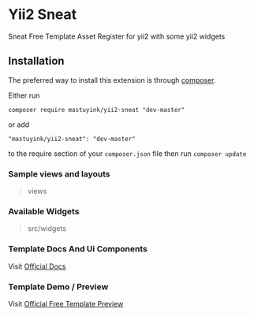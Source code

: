 Yii2 Sneat
==========

Sneat Free Template Asset Register for yii2 with some yii2 widgets

Installation
------------

The preferred way to install this extension is through [composer](http://getcomposer.org/download/).

Either run

```
composer require mastuyink/yii2-sneat "dev-master"
```

or add

```
"mastuyink/yii2-sneat": "dev-master"
```

to the require section of your `composer.json` file then run `composer update`

### Sample views and layouts

> views

### Available Widgets

> src/widgets

### Template Docs And Ui Components

Visit [Official Docs](https://demos.themeselection.com/sneat-bootstrap-html-admin-template/documentation/https:/)

### Template Demo / Preview

Visit [Official Free Template Preview](https://demos.themeselection.com/sneat-bootstrap-html-admin-template-free/html/)
